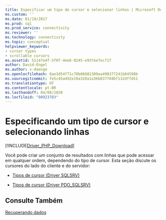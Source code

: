 ```yaml
---
title: Especificar um tipo de cursor e selecionar linhas | Microsoft Docs
ms.custom: ''
ms.date: 01/19/2017
ms.prod: sql
ms.prod_service: connectivity
ms.reviewer: ''
ms.technology: connectivity
ms.topic: conceptual
helpviewer_keywords:
- cursor types
- scrollable cursors
ms.assetid: 51147e4f-5f07-4ee6-8245-e937eefec71f
author: David-Engel
ms.author: v-daenge
ms.openlocfilehash: 8ae3d54f71c70b06601309ea490377241b84598b
ms.sourcegitcommit: fe5c45a492e19a320a1a36b037704bf132dffd51
ms.translationtype: HT
ms.contentlocale: pt-BR
ms.lasthandoff: 04/08/2020
ms.locfileid: "80923783"
---
```

# <a name="specifying-a-cursor-type-and-selecting-rows"></a>Especificando um tipo de cursor e selecionando linhas
[!INCLUDE[Driver_PHP_Download](../../includes/driver_php_download.md)]

Você pode criar um conjunto de resultados com linhas que pode acessar em qualquer ordem, dependendo do tipo de cursor.  Esta seção discute os cursores do lado do cliente e do servidor:  
  
-   [Tipos de cursor &#40;Driver SQLSRV&#41;](../../connect/php/cursor-types-sqlsrv-driver.md)  
  
-   [Tipos de cursor &#40;Driver PDO_SQLSRV&#41;](../../connect/php/cursor-types-pdo-sqlsrv-driver.md)  
  
## <a name="see-also"></a>Consulte Também  
[Recuperando dados](../../connect/php/retrieving-data.md)  
  
